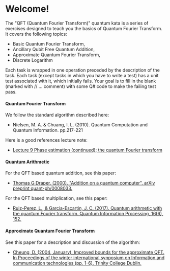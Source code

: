 ﻿# Welcome!

The "QFT (Quantum Fourier Transform)" quantum kata is a series of
exercises designed to teach you the basics of Quantum Fourier Transform.
It covers the following topics:
 - Basic Quantum Fourier Transform,
 - Ancillary Qubit Free Quantum Addition,
 - Approximate Quantum Fourier Transform,
 - Discrete Logarithm

Each task is wrapped in one operation preceded by the description of the task.
Each task (except tasks in which you have to write a test) has a unit test associated with it,
which initially fails. Your goal is to fill in the blank (marked with // ... comment)
with some Q# code to make the failing test pass.

#### Quantum Fourier Transform

We follow the standard algorithm described here:

* Nielsen, M. A. & Chuang, I. L. (2010). Quantum Computation and Quantum Information. pp.217-221

Here is a good references lecture note:

* [Lecture 9 Phase estimation (continued); the quantum Fourier transform](https://cs.uwaterloo.ca/~watrous/LectureNotes/CPSC519.Winter2006/09.pdf)

#### Quantum Arithmetic

For the QFT based quantum addition, see this paper:

* [Thomas G Draper. (2000). "Addition on a quantum computer". arXiv preprint quant-ph/0008033.](https://arxiv.org/abs/quant-ph/0008033)

For the QFT based multiplication, see this paper:

* [Ruiz-Perez, L., & Garcia-Escartin, J. C. (2017). Quantum arithmetic with the quantum Fourier transform. Quantum Information Processing, 16(6), 152.](https://arxiv.org/abs/1411.5949)

#### Approximate Quantum Fourier Transform

See this paper for a description and discussion of the algorithm:

* [Cheung, D. (2004, January). Improved bounds for the approximate QFT. In Proceedings of the winter international synposium on Information and communication technologies (pp. 1-6). Trinity College Dublin.](https://arxiv.org/abs/quant-ph/0403071)
